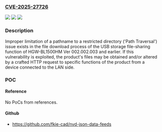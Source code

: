 ### [CVE-2025-27726](https://cve.mitre.org/cgi-bin/cvename.cgi?name=CVE-2025-27726)
![](https://img.shields.io/static/v1?label=Product&message=HGW-BL1500HM&color=blue)
![](https://img.shields.io/static/v1?label=Version&message=%3D%20Ver%20002.002.003%20and%20earlier%20&color=brighgreen)
![](https://img.shields.io/static/v1?label=Vulnerability&message=Improper%20limitation%20of%20a%20pathname%20to%20a%20restricted%20directory%20('Path%20Traversal')&color=brighgreen)

### Description

Improper limitation of a pathname to a restricted directory ('Path Traversal') issue exists in the file download process of the USB storage file-sharing function of HGW-BL1500HM Ver 002.002.003 and earlier. If this vulnerability is exploited, the product's files may be obtained and/or altered by a crafted HTTP request to specific functions of the product from a device connected to the LAN side.

### POC

#### Reference
No PoCs from references.

#### Github
- https://github.com/fkie-cad/nvd-json-data-feeds

